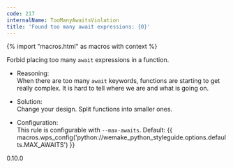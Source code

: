 ```yaml
---
code: 217
internalName: TooManyAwaitsViolation
title: 'Found too many await expressions: {0}'
---
```


{% import "macros.html" as macros with context %}

Forbid placing too many `await` expressions in a function.

  - Reasoning:  
    When there are too many `await` keywords, functions are starting to
    get really complex. It is hard to tell where we are and what is
    going on.

  - Solution:  
    Change your design. Split functions into smaller ones.

  - Configuration:  
    This rule is configurable with `--max-awaits`. Default:
    {{ macros.wps_config('python://wemake_python_styleguide.options.defaults.MAX_AWAITS') }}

<div class="versionadded">

0.10.0

</div>